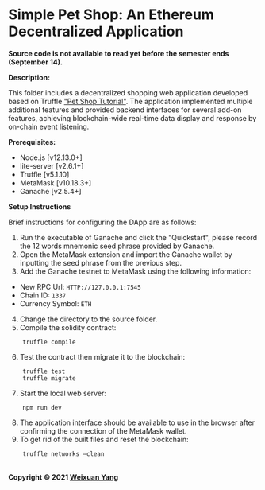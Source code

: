 # Simple Pet Shop: An Ethereum Decentralized Application

**Source code is not available to read yet before the semester ends (September 14).**

<b>Description:</b><br>

This folder includes a decentralized shopping web application developed based on Truffle ["Pet Shop Tutorial"](https://trufflesuite.com/guides/pet-shop/). The application implemented multiple additional features and provided backend interfaces for several add-on features, achieving blockchain-wide real-time data display and response by on-chain event listening.

<b>Prerequisites:</b>
- Node.js [v12.13.0+] <br>
- lite-server [v2.6.1+] <br>
- Truffle [v5.1.10] <br>
- MetaMask [v10.18.3+] <br>
- Ganache [v2.5.4+] <br>

<b>Setup Instructions</b>

Brief instructions for configuring the DApp are as follows:<br>
1) Run the executable of Ganache and click the "Quickstart", please record the 12 words mnemonic seed phrase provided by Ganache.
2) Open the MetaMask extension and import the Ganache wallet by inputting the seed phrase from the previous step.
3) Add the Ganache testnet to MetaMask using the following information:
- New RPC Url: `HTTP://127.0.0.1:7545` <br>
- Chain ID: `1337` <br>
- Currency Symbol: `ETH` <br>
4) Change the directory to the source folder.
5) Compile the solidity contract:
```
    truffle compile
```
6) Test the contract then migrate it to the blockchain:
```
    truffle test
    truffle migrate
```
7) Start the local web server:
```
    npm run dev
```
8) The application interface should be available to use in the browser after confirming the connection of the MetaMask wallet.
9) To get rid of the built files and reset the blockchain:
```
    truffle networks –clean
```

<br><b>Copyright © 2021 [Weixuan Yang](https://www.linkedin.com/in/weixuanyang/)</b>
